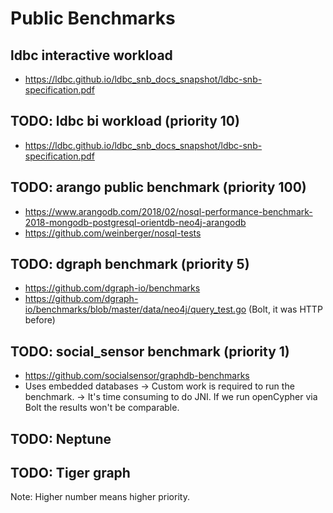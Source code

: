 # Public Benchmarks

## ldbc interactive workload

* https://ldbc.github.io/ldbc_snb_docs_snapshot/ldbc-snb-specification.pdf

## TODO: ldbc bi workload (priority 10)

* https://ldbc.github.io/ldbc_snb_docs_snapshot/ldbc-snb-specification.pdf

## TODO: arango public benchmark (priority 100)

* https://www.arangodb.com/2018/02/nosql-performance-benchmark-2018-mongodb-postgresql-orientdb-neo4j-arangodb
* https://github.com/weinberger/nosql-tests

## TODO: dgraph benchmark (priority 5)

* https://github.com/dgraph-io/benchmarks
* https://github.com/dgraph-io/benchmarks/blob/master/data/neo4j/query_test.go (Bolt, it was HTTP before)

## TODO: social_sensor benchmark (priority 1)

* https://github.com/socialsensor/graphdb-benchmarks
* Uses embedded databases
    -> Custom work is required to run the benchmark.
    -> It's time consuming to do JNI. If we run openCypher via Bolt the results won't be comparable.

## TODO: Neptune

## TODO: Tiger graph

Note: Higher number means higher priority.
